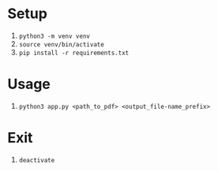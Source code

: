 # Setup

1. `python3 -m venv venv`
2. `source venv/bin/activate`
3. `pip install -r requirements.txt`

# Usage

1. `python3 app.py <path_to_pdf> <output_file-name_prefix>`

# Exit

1. `deactivate`
